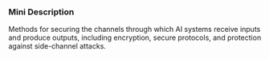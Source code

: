 ### Mini Description

Methods for securing the channels through which AI systems receive inputs and produce outputs, including encryption, secure protocols, and protection against side-channel attacks.

